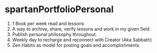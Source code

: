 # spartanPortfolioPersonal

1. 1 Book per week read and lessons
2. A way to archive, share, verify lessons and work in my given field
3. Publish personal philosophy throughout.
4. Weekly day to recharge and reconnect with Creator (Aka Sabbath)
5. Zen Habits as model for posting goals and accomplishments 

